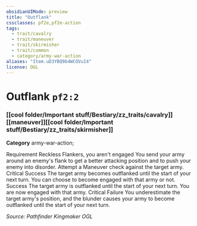 ```yaml
---
obsidianUIMode: preview
title: "Outflank"
cssclasses: pf2e,pf2e-action
tags:
  - trait/cavalry
  - trait/maneuver
  - trait/skirmisher
  - trait/common
  - category/army-war-action
aliases: "Item.uD3YBQ9b4WCOVuI4"
license: OGL
---
```

# Outflank `pf2:2`

### [[cool folder/Important stuff/Bestiary/zz_traits/cavalry]][[maneuver]][[cool folder/Important stuff/Bestiary/zz_traits/skirmisher]]

**Category** army-war-action; 




Requirement Reckless Flankers, you aren't engaged You send your army around an enemy's flank to get a better attacking position and to push your enemy into disorder. Attempt a Maneuver check against the target army. Critical Success The target army becomes outflanked until the start of your next turn. You can choose to become engaged with that army or not. Success The target army is outflanked until the start of your next turn. You are now engaged with that army. Critical Failure You underestimate the target army's position, and the blunder causes your army to become outflanked until the start of your next turn.

*Source: Pathfinder Kingmaker*
*OGL*